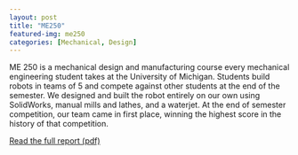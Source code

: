 ```yaml
---
layout: post
title: "ME250"
featured-img: me250
categories: [Mechanical, Design]
---
```


ME 250 is a mechanical design and manufacturing course every mechanical engineering student takes at the University of Michigan. Students build robots in teams of 5 and compete against other students at the end of the semester. We designed and built the robot entirely on our own using SolidWorks, manual mills and lathes, and a waterjet. At the end of semester competition, our team came in first place, winning the highest score in the history of that competition.

[Read the full report (pdf)](/files/ME250_F16_FinalReport_Team104.pdf)